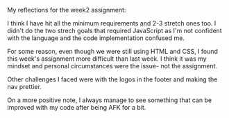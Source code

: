 My reflections for the week2 assignment:

I think I have hit all the minimum requirements and 2-3 stretch ones too. I didn't do the two strech goals that required JavaScript as I'm not confident with the language and the code implementation confused me.

For some reason, even though we were still using HTML and CSS, I found this week's assignment more difficult than last week. I think it was my mindset and personal circumstances were the issue- not the assignment.

Other challenges I faced were with the logos in the footer and making the nav prettier.

On a more positive note, I always manage to see something that can be improved with my code after being AFK for a bit.
